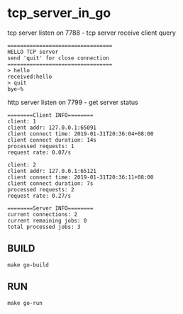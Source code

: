 # tcp_server_in_go

tcp server listen on 7788 - tcp server receive client query
```
=================================
HELLO TCP server
send 'quit' for close connection
=================================
> hello
received:hello
> quit
bye~%
```

http server listen on 7799 - get server status
```
========Client INFO========
client: 1
client addr: 127.0.0.1:65091
client connect time: 2019-01-31T20:36:04+08:00
client connect duration: 14s
processed requests: 1
request rate: 0.07/s

client: 2
client addr: 127.0.0.1:65121
client connect time: 2019-01-31T20:36:11+08:00
client connect duration: 7s
processed requests: 2
request rate: 0.27/s

========Server INFO========
current connections: 2
current remaining jobs: 0
total processed jobs: 3
```

## BUILD
```
make go-build
```

## RUN

```
make go-run
```